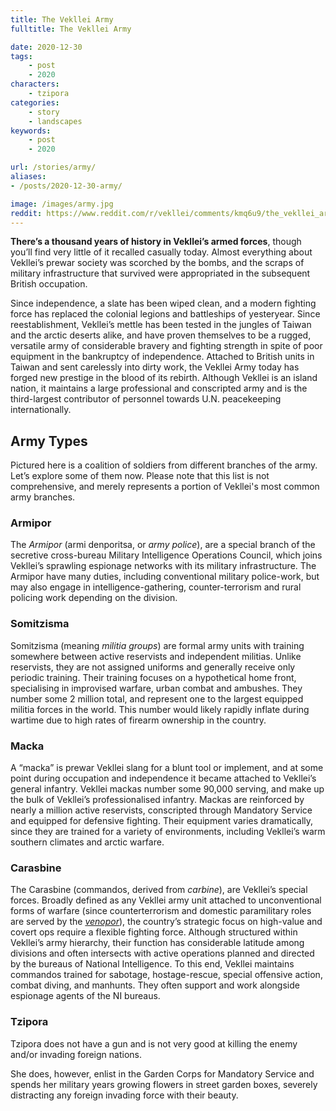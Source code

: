 ```yaml
---
title: The Vekllei Army
fulltitle: The Vekllei Army

date: 2020-12-30
tags:
    - post
    - 2020
characters:
    - tzipora
categories:
    - story
    - landscapes
keywords:
    - post
    - 2020

url: /stories/army/
aliases:
- /posts/2020-12-30-army/

image: /images/army.jpg
reddit: https://www.reddit.com/r/vekllei/comments/kmq6u9/the_vekllei_army/
---
```

**There’s a thousand years of history in Vekllei’s armed forces**, though you’ll find very little of it recalled casually today. Almost everything about Vekllei’s prewar society was scorched by the bombs, and the scraps of military infrastructure that survived were appropriated in the subsequent British occupation.

Since independence, a slate has been wiped clean, and a modern fighting force has replaced the colonial legions and battleships of yesteryear. Since reestablishment, Vekllei’s mettle has been tested in the jungles of Taiwan and the arctic deserts alike, and have proven themselves to be a rugged, versatile army of considerable bravery and fighting strength in spite of poor equipment in the bankruptcy of independence. Attached to British units in Taiwan and sent carelessly into dirty work, the Vekllei Army today has forged new prestige in the blood of its rebirth. Although Vekllei is an island nation, it maintains a large professional and conscripted army and is the third-largest contributor of personnel towards U.N. peacekeeping internationally.

## Army Types

Pictured here is a coalition of soldiers from different branches of the army. Let’s explore some of them now. Please note that this list is not comprehensive, and merely represents a portion of Vekllei's most common army branches.

### Armipor

The *Armipor* (armi denporitsa, or *army police*), are a special branch of the secretive cross-bureau Military Intelligence Operations Council, which joins Vekllei’s sprawling espionage networks with its military infrastructure. The Armipor have many duties, including conventional military police-work, but may also engage in intelligence-gathering, counter-terrorism and rural policing work depending on the division.

### Somitzisma

Somitzisma (meaning *militia groups*) are formal army units with training somewhere between active reservists and independent militias. Unlike reservists, they are not assigned uniforms and generally receive only periodic training. Their training focuses on a hypothetical home front, specialising in improvised warfare, urban combat and ambushes. They number some 2 million total, and represent one to the largest equipped militia forces in the world. This number would likely rapidly inflate during wartime due to high rates of firearm ownership in the country.

### Macka

A “macka” is prewar Vekllei slang for a blunt tool or implement, and at some point during occupation and independence it became attached to Vekllei’s general infantry. Vekllei mackas number some 90,000 serving, and make up the bulk of Vekllei’s professionalised infantry. Mackas are reinforced by nearly a million active reservists, conscripted through Mandatory Service and equipped for defensive fighting. Their equipment varies dramatically, since they are trained for a variety of environments, including Vekllei’s warm southern climates and arctic warfare.

### Carasbine

The Carasbine (commandos, derived from *carbine*), are Vekllei’s special forces. Broadly defined as any Vekllei army unit attached to unconventional forms of warfare (since counterterrorism and domestic paramilitary roles are served by the [*venopor*](https://millmint.net/posts/2020-07-08-police/)), the country’s strategic focus on high-value and covert ops require a flexible fighting force. Although structured within Vekllei’s army hierarchy, their function has considerable latitude among divisions and often intersects with active operations planned and directed by the bureaus of National Intelligence. To this end, Vekllei maintains commandos trained for sabotage, hostage-rescue, special offensive action, combat diving, and manhunts. They often support and work alongside espionage agents of the NI bureaus.

### Tzipora

Tzipora does not have a gun and is not very good at killing the enemy and/or invading foreign nations.

She does, however, enlist in the Garden Corps for Mandatory Service and spends her military years growing flowers in street garden boxes, severely distracting any foreign invading force with their beauty.
